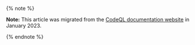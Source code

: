 {% note %}

**Note:** This article was migrated from the [CodeQL documentation website](https://codeql.github.com/docs/codeql-cli/) in January 2023. 

{% endnote %}
